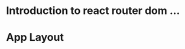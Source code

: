 # Introduction to react router dom ...

# App Layout
 
<!-- - Applayout
  -header component 
    -About Us , Contact Us , Login Page.
    -Body component
   - Footer component. -->
